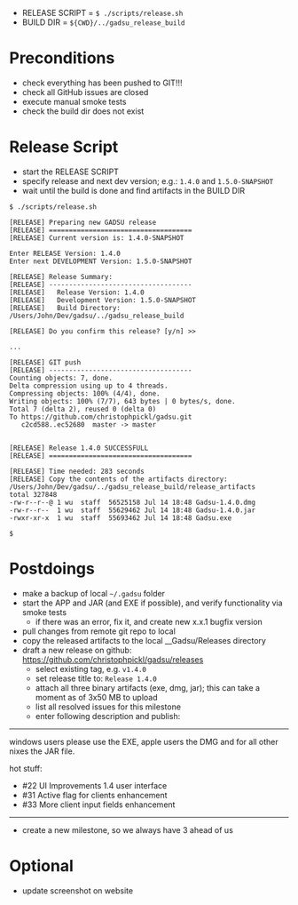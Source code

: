 
* RELEASE SCRIPT = `$ ./scripts/release.sh`
* BUILD DIR = `${CWD}/../gadsu_release_build`

# Preconditions

* check everything has been pushed to GIT!!!
* check all GitHub issues are closed
* execute manual smoke tests
* check the build dir does not exist

# Release Script

* start the RELEASE SCRIPT
* specify release and next dev version; e.g.: `1.4.0` and `1.5.0-SNAPSHOT`
* wait until the build is done and find artifacts in the BUILD DIR

```
$ ./scripts/release.sh 

[RELEASE] Preparing new GADSU release
[RELEASE] ====================================
[RELEASE] Current version is: 1.4.0-SNAPSHOT

Enter RELEASE Version: 1.4.0
Enter next DEVELOPMENT Version: 1.5.0-SNAPSHOT

[RELEASE] Release Summary:
[RELEASE] ------------------------------------
[RELEASE]   Release Version: 1.4.0
[RELEASE]   Development Version: 1.5.0-SNAPSHOT
[RELEASE]   Build Directory: /Users/John/Dev/gadsu/../gadsu_release_build

[RELEASE] Do you confirm this release? [y/n] >>
 
...

[RELEASE] GIT push
[RELEASE] ------------------------------------
Counting objects: 7, done.
Delta compression using up to 4 threads.
Compressing objects: 100% (4/4), done.
Writing objects: 100% (7/7), 643 bytes | 0 bytes/s, done.
Total 7 (delta 2), reused 0 (delta 0)
To https://github.com/christophpickl/gadsu.git
   c2cd588..ec52680  master -> master


[RELEASE] Release 1.4.0 SUCCESSFULL
[RELEASE] ====================================

[RELEASE] Time needed: 283 seconds
[RELEASE] Copy the contents of the artifacts directory: /Users/John/Dev/gadsu/../gadsu_release_build/release_artifacts
total 327848
-rw-r--r--@ 1 wu  staff  56525158 Jul 14 18:48 Gadsu-1.4.0.dmg
-rw-r--r--  1 wu  staff  55629462 Jul 14 18:48 Gadsu-1.4.0.jar
-rwxr-xr-x  1 wu  staff  55693462 Jul 14 18:48 Gadsu.exe
 
$ 
```

# Postdoings

* make a backup of local `~/.gadsu` folder
* start the APP and JAR (and EXE if possible), and verify functionality via smoke tests
    * if there was an error, fix it, and create new x.x.1 bugfix version
* pull changes from remote git repo to local
* copy the released artifacts to the local __Gadsu/Releases directory
* draft a new release on github: https://github.com/christophpickl/gadsu/releases
    * select existing tag, e.g. `v1.4.0`
    * set release title to: `Release 1.4.0`
    * attach all three binary artifacts (exe, dmg, jar); this can take a moment as of 3x50 MB to upload
    * list all resolved issues for this milestone
    * enter following description and publish:
---
windows users please use the EXE, apple users the DMG and for all other nixes the JAR file.

hot stuff:

* #22 UI Improvements 1.4 user interface
* #31 Active flag for clients enhancement
* #33 More client input fields enhancement
---

* create a new milestone, so we always have 3 ahead of us

# Optional

* update screenshot on website

